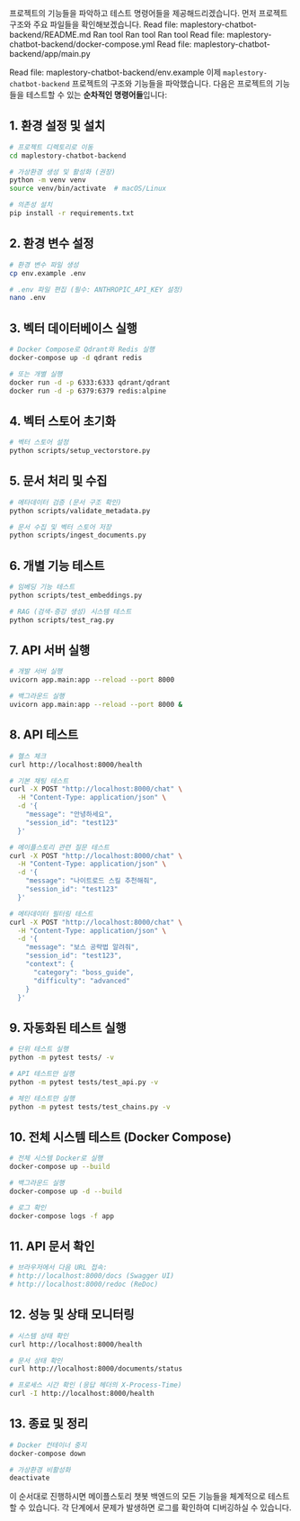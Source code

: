 프로젝트의 기능들을 파악하고 테스트 명령어들을 제공해드리겠습니다. 먼저 프로젝트 구조와 주요 파일들을 확인해보겠습니다.
Read file: maplestory-chatbot-backend/README.md
Ran tool
Ran tool
Ran tool
Read file: maplestory-chatbot-backend/docker-compose.yml
Read file: maplestory-chatbot-backend/app/main.py

Read file: maplestory-chatbot-backend/env.example
이제 `maplestory-chatbot-backend` 프로젝트의 구조와 기능들을 파악했습니다. 다음은 프로젝트의 기능들을 테스트할 수 있는 **순차적인 명령어들**입니다:

## 1. 환경 설정 및 설치

```bash
# 프로젝트 디렉토리로 이동
cd maplestory-chatbot-backend

# 가상환경 생성 및 활성화 (권장)
python -m venv venv
source venv/bin/activate  # macOS/Linux

# 의존성 설치
pip install -r requirements.txt
```

## 2. 환경 변수 설정

```bash
# 환경 변수 파일 생성
cp env.example .env

# .env 파일 편집 (필수: ANTHROPIC_API_KEY 설정)
nano .env
```

## 3. 벡터 데이터베이스 실행

```bash
# Docker Compose로 Qdrant와 Redis 실행
docker-compose up -d qdrant redis

# 또는 개별 실행
docker run -d -p 6333:6333 qdrant/qdrant
docker run -d -p 6379:6379 redis:alpine
```

## 4. 벡터 스토어 초기화

```bash
# 벡터 스토어 설정
python scripts/setup_vectorstore.py
```

## 5. 문서 처리 및 수집

```bash
# 메타데이터 검증 (문서 구조 확인)
python scripts/validate_metadata.py

# 문서 수집 및 벡터 스토어 저장
python scripts/ingest_documents.py
```

## 6. 개별 기능 테스트

```bash
# 임베딩 기능 테스트
python scripts/test_embeddings.py

# RAG (검색-증강 생성) 시스템 테스트
python scripts/test_rag.py
```


## 7. API 서버 실행

```bash
# 개발 서버 실행
uvicorn app.main:app --reload --port 8000

# 백그라운드 실행
uvicorn app.main:app --reload --port 8000 &
```

## 8. API 테스트

```bash
# 헬스 체크
curl http://localhost:8000/health

# 기본 채팅 테스트
curl -X POST "http://localhost:8000/chat" \
  -H "Content-Type: application/json" \
  -d '{
    "message": "안녕하세요",
    "session_id": "test123"
  }'

# 메이플스토리 관련 질문 테스트
curl -X POST "http://localhost:8000/chat" \
  -H "Content-Type: application/json" \
  -d '{
    "message": "나이트로드 스킬 추천해줘",
    "session_id": "test123"
  }'

# 메타데이터 필터링 테스트
curl -X POST "http://localhost:8000/chat" \
  -H "Content-Type: application/json" \
  -d '{
    "message": "보스 공략법 알려줘",
    "session_id": "test123",
    "context": {
      "category": "boss_guide",
      "difficulty": "advanced"
    }
  }'
```

## 9. 자동화된 테스트 실행

```bash
# 단위 테스트 실행
python -m pytest tests/ -v

# API 테스트만 실행
python -m pytest tests/test_api.py -v

# 체인 테스트만 실행
python -m pytest tests/test_chains.py -v
```

## 10. 전체 시스템 테스트 (Docker Compose)

```bash
# 전체 시스템 Docker로 실행
docker-compose up --build

# 백그라운드 실행
docker-compose up -d --build

# 로그 확인
docker-compose logs -f app
```

## 11. API 문서 확인

```bash
# 브라우저에서 다음 URL 접속:
# http://localhost:8000/docs (Swagger UI)
# http://localhost:8000/redoc (ReDoc)
```

## 12. 성능 및 상태 모니터링

```bash
# 시스템 상태 확인
curl http://localhost:8000/health

# 문서 상태 확인
curl http://localhost:8000/documents/status

# 프로세스 시간 확인 (응답 헤더의 X-Process-Time)
curl -I http://localhost:8000/health
```

## 13. 종료 및 정리

```bash
# Docker 컨테이너 중지
docker-compose down

# 가상환경 비활성화
deactivate
```

이 순서대로 진행하시면 메이플스토리 챗봇 백엔드의 모든 기능들을 체계적으로 테스트할 수 있습니다. 각 단계에서 문제가 발생하면 로그를 확인하여 디버깅하실 수 있습니다.

